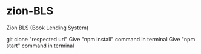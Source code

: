 # zion-BLS
Zion BLS (Book Lending System)

<!-- INSTRUCTIONS : For Setup Project -->

<!-- Step 1 --> git clone "respected url"
<!-- Step 2 --> Give "npm install" command in terminal
<!-- Step 3 --> Give "npm start" command in terminal